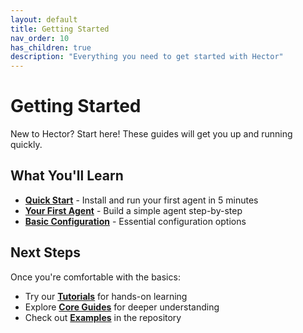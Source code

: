 ```yaml
---
layout: default
title: Getting Started
nav_order: 10
has_children: true
description: "Everything you need to get started with Hector"
---
```


# Getting Started

New to Hector? Start here! These guides will get you up and running quickly.

## What You'll Learn

- **[Quick Start](QUICK_START)** - Install and run your first agent in 5 minutes
- **[Your First Agent](AGENTS#your-first-agent)** - Build a simple agent step-by-step
- **[Basic Configuration](CONFIGURATION#basic-setup)** - Essential configuration options

## Next Steps

Once you're comfortable with the basics:
- Try our **[Tutorials](tutorials/)** for hands-on learning
- Explore **[Core Guides](#)** for deeper understanding
- Check out **[Examples](https://github.com/kadirpekel/hector/tree/main/configs)** in the repository
